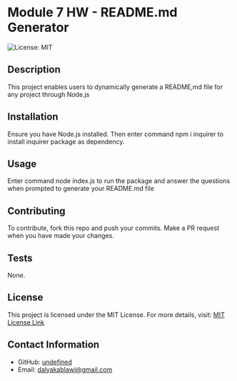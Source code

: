 # Module 7 HW - README.md Generator

![License: MIT](https://img.shields.io/badge/License-MIT-yellow.svg)

## Description
This project enables users to dynamically generate a README,md file for any project through Node.js

## Installation
Ensure you have Node.js installed. Then enter command npm i inquirer to install inquirer package as dependency.

## Usage
Enter command node index.js to run the package and answer the questions when prompted to generate your README.md file

## Contributing
To contribute, fork this repo and push your commits. Make a PR request when you have made your changes.

## Tests
None.

## License
This project is licensed under the MIT License. For more details, visit:
[MIT License Link](https://opensource.org/licenses/MIT)

## Contact Information
- GitHub: [undefined](https://github.com/undefined)
- Email: dalyakablawi@gmail.com
